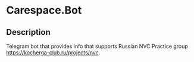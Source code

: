 # Carespace.Bot
## Description
Telegram bot that provides info that supports Russian NVC Practice group https://kocherga-club.ru/projects/nvc.
